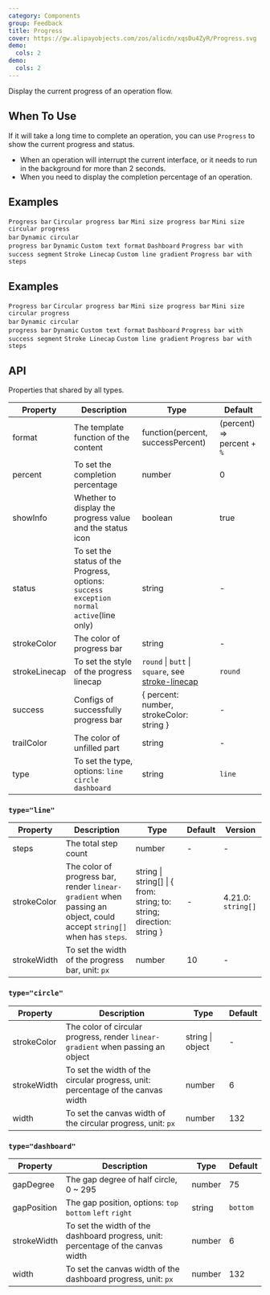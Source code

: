```yaml
---
category: Components
group: Feedback
title: Progress
cover: https://gw.alipayobjects.com/zos/alicdn/xqsDu4ZyR/Progress.svg
demo:
  cols: 2
demo:
  cols: 2
---
```


Display the current progress of an operation flow.

## When To Use

If it will take a long time to complete an operation, you can use `Progress` to show the current progress and status.

- When an operation will interrupt the current interface, or it needs to run in the background for more than 2 seconds.
- When you need to display the completion percentage of an operation.

## Examples

<code src="./demo/line.tsx">Progress bar</code>
<code src="./demo/circle.tsx">Circular progress bar</code>
<code src="./demo/line-mini.tsx">Mini size progress bar</code>
<code src="./demo/circle-mini.tsx">Mini size circular progress bar</code>
<code src="./demo/circle-dynamic.tsx">Dynamic circular progress bar</code>
<code src="./demo/dynamic.tsx">Dynamic</code>
<code src="./demo/format.tsx">Custom text format</code>
<code src="./demo/dashboard.tsx">Dashboard</code>
<code src="./demo/segment.tsx">Progress bar with success segment</code>
<code src="./demo/linecap.tsx">Stroke Linecap</code>
<code src="./demo/gradient-line.tsx">Custom line gradient</code>
<code src="./demo/steps.tsx">Progress bar with steps</code>

## Examples

<code src="./demo/line.tsx">Progress bar</code>
<code src="./demo/circle.tsx">Circular progress bar</code>
<code src="./demo/line-mini.tsx">Mini size progress bar</code>
<code src="./demo/circle-mini.tsx">Mini size circular progress bar</code>
<code src="./demo/circle-dynamic.tsx">Dynamic circular progress bar</code>
<code src="./demo/dynamic.tsx">Dynamic</code>
<code src="./demo/format.tsx">Custom text format</code>
<code src="./demo/dashboard.tsx">Dashboard</code>
<code src="./demo/segment.tsx">Progress bar with success segment</code>
<code src="./demo/linecap.tsx">Stroke Linecap</code>
<code src="./demo/gradient-line.tsx">Custom line gradient</code>
<code src="./demo/steps.tsx">Progress bar with steps</code>

## API

Properties that shared by all types.

| Property      | Description                                                                                    | Type                                                                                                                     | Default                    |
| ------------- | ---------------------------------------------------------------------------------------------- | ------------------------------------------------------------------------------------------------------------------------ | -------------------------- |
| format        | The template function of the content                                                           | function(percent, successPercent)                                                                                        | (percent) => percent + `%` |
| percent       | To set the completion percentage                                                               | number                                                                                                                   | 0                          |
| showInfo      | Whether to display the progress value and the status icon                                      | boolean                                                                                                                  | true                       |
| status        | To set the status of the Progress, options: `success` `exception` `normal` `active`(line only) | string                                                                                                                   | -                          |
| strokeColor   | The color of progress bar                                                                      | string                                                                                                                   | -                          |
| strokeLinecap | To set the style of the progress linecap                                                       | `round` \| `butt` \| `square`, see [stroke-linecap](https://developer.mozilla.org/docs/Web/SVG/Attribute/stroke-linecap) | `round`                    |
| success       | Configs of successfully progress bar                                                           | { percent: number, strokeColor: string }                                                                                 | -                          |
| trailColor    | The color of unfilled part                                                                     | string                                                                                                                   | -                          |
| type          | To set the type, options: `line` `circle` `dashboard`                                          | string                                                                                                                   | `line`                     |

### `type="line"`

| Property    | Description                                                                                                           | Type                                                                  | Default | Version            |
| ----------- | --------------------------------------------------------------------------------------------------------------------- | --------------------------------------------------------------------- | ------- | ------------------ |
| steps       | The total step count                                                                                                  | number                                                                | -       | -                  |
| strokeColor | The color of progress bar, render `linear-gradient` when passing an object, could accept `string[]` when has `steps`. | string \| string[] \| { from: string; to: string; direction: string } | -       | 4.21.0: `string[]` |
| strokeWidth | To set the width of the progress bar, unit: `px`                                                                      | number                                                                | 10      | -                  |

### `type="circle"`

| Property    | Description                                                                     | Type             | Default |
| ----------- | ------------------------------------------------------------------------------- | ---------------- | ------- |
| strokeColor | The color of circular progress, render `linear-gradient` when passing an object | string \| object | -       |
| strokeWidth | To set the width of the circular progress, unit: percentage of the canvas width | number           | 6       |
| width       | To set the canvas width of the circular progress, unit: `px`                    | number           | 132     |

### `type="dashboard"`

| Property    | Description                                                                      | Type   | Default  |
| ----------- | -------------------------------------------------------------------------------- | ------ | -------- |
| gapDegree   | The gap degree of half circle, 0 ~ 295                                           | number | 75       |
| gapPosition | The gap position, options: `top` `bottom` `left` `right`                         | string | `bottom` |
| strokeWidth | To set the width of the dashboard progress, unit: percentage of the canvas width | number | 6        |
| width       | To set the canvas width of the dashboard progress, unit: `px`                    | number | 132      |
